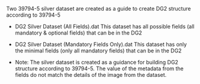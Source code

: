 Two 39794-5 silver dataset are created as a guide to create DG2 structure according to 39794-5
- DG2 Silver Dataset (All Fields).dat
	This dataset has all possible fields (all mandatory & optional fields) that can be in the DG2
	
- DG2 Silver Dataset (Mandatory Fields Only).dat
	This dataset has only the minimal fields (only all mandatory fields) that can be in the DG2
	

* Note: The silver dataset is created as a guidance for building DG2 structure according to 39794-5. 
		The value of the metadata from the fields do not match the details of the image from the dataset. 
